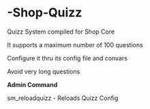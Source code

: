 # -Shop-Quizz
Quizz System compiled for Shop Core

It supports a maximum number of 100 questions 

Configure it thru its config file and convars

Avoid very long questions

**Admin Command**

sm_reloadquizz - Reloads Quizz Config
